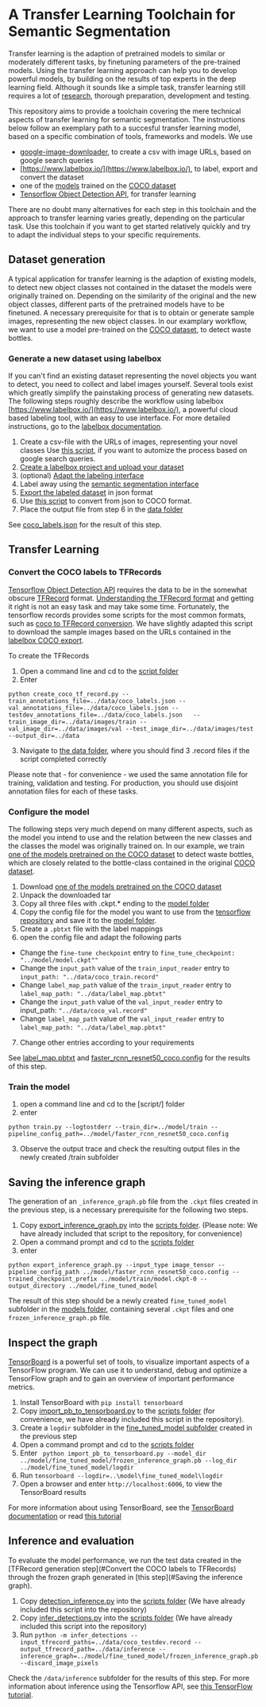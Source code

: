# A Transfer Learning Toolchain for Semantic Segmentation

Transfer learning is the adaption of pretrained models to similar or moderately different tasks, by finetuning parameters of the pre-trained models. Using the transfer learning approach can help you to develop powerful models, by building on the results of top experts in the deep learning field. Although it sounds like a simple task, transfer learning still requires a lot of [research](https://machinelearningmastery.com/transfer-learning-for-deep-learning/), thorough preparation, development and testing. 

This repository aims to provide a toolchain covering the mere technical aspects of transfer learning for semantic segmentation. The instructions below follow an exemplary path to a succesful transfer learning model, based on a specific combination of tools, frameworks and models. We use

* [google-image-downloader](https://github.com/fera0013/google-images-download), to create a csv with image URLs, based on google search queries
* [https://www.labelbox.io/](https://www.labelbox.io/), to label, export and convert the dataset
* one of the [models](https://github.com/tensorflow/models/blob/master/research/object_detection/g3doc/detection_model_zoo.md#coco-trained-models-coco-models) trained on the [COCO dataset](http://cocodataset.org/#home)
* [Tensorflow Object Detection API](https://github.com/tensorflow/models/tree/master/research/object_detection), for transfer learning

There are no doubt many alternatives for each step in this toolchain and the approach to transfer learning varies greatly, depending on the particular task. Use this toolchain if you want to get started relatively quickly and try to adapt the individual steps to your specific requirements.

## Dataset generation

A typical application for transfer learning is the adaption of existing models, to detect new object classes not contained in the dataset the models were originally trained on. Depending on the similarity of the original and the new object classes, different parts of the pretrained models have to be finetuned. A necessary prerequisite for that is to obtain or generate sample images, representing the new object classes. In our examplary workflow, we want to use a model pre-trained on the [COCO dataset](http://cocodataset.org/#home), to detect waste bottles. 

### Generate a new dataset using labelbox 

If you can't find an existing dataset representing the novel objects you want to detect, you need to collect and label images yourself. Several tools exist which greatly simplify the painstaking process of generating new datasets. The following steps roughly describe the workflow using labelbox [https://www.labelbox.io/](https://www.labelbox.io/), a powerful cloud based labeling tool, with an easy to use interface. For  more detailed instructions, go to the [labelbox documentation](https://github.com/Labelbox/Labelbox).

1. Create a csv-file with the URLs of images, representing your novel classes
 Use [this script](https://github.com/fera0013/google-images-download), if you want to automize the process based on google search queries. 
2.  [Create a labelbox project and upload your dataset](https://github.com/Labelbox/Labelbox#quickstart)
3. (optional) [Adapt the labeling interface](https://github.com/Labelbox/Labelbox#creating-custom-labeling-interfaces) 
4. Label away using the [semantic segmentation interface](https://github.com/Labelbox/Labelbox#image-segmentation-interface) 
5. [Export the labeled dataset](https://github.com/Labelbox/Labelbox#exporting-labels) in json format
6. Use [this script](https://github.com/Labelbox/Labelbox/blob/master/scripts/README.md#labelbox-json-to-coco) to convert from json to COCO format.
7. Place the output file from step 6 in the [data folder](data/) 

See [coco_labels.json](https://github.com/fera0013/TransferLearningWithTensorflowAPI/blob/master/data/coco_labels.json) for the result of this step.

## Transfer Learning

### Convert the COCO labels to TFRecords 

[Tensorflow Object Detection API](https://github.com/tensorflow/models/tree/master/research/object_detection) requires the data to be in the somewhat obscure [TFRecord](https://www.tensorflow.org/programmers_guide/datasets) format. [Understanding the TFRecord format](https://planspace.org/20170323-tfrecords_for_humans/) and getting it right is not an easy task and may take some time. Fortunately, the tensorflow records provides some scripts for the most common formats, such as [coco to TFRecord conversion](https://github.com/tensorflow/models/blob/master/research/object_detection/dataset_tools/create_coco_tf_record.py). We have slightly adapted this script to download the sample images based on the URLs contained in the [labelbox COCO export](https://github.com/fera0013/TransferLearningWithTensorflowAPI/blob/master/data/coco_labels.json).

To create the TFRecords

1. Open a command line and cd to the [script folder](data/script)
2. Enter 
```
python create_coco_tf_record.py --train_annotations_file=../data/coco_labels.json --val_annotations_file=../data/coco_labels.json --testdev_annotations_file=../data/coco_labels.json   --train_image_dir=../data/images/train --val_image_dir=../data/images/val --test_image_dir=../data/images/test --output_dir=../data
```

3. Navigate to [the data folder](data/), where you should find 3 .record files if the script completed correctly

Please note that - for convenience - we used the same annotation file for training, validation and testing. For production, you should use disjoint annotation files for each of these tasks. 

### Configure the model 

The following steps very much depend on many different aspects, such as the model you intend to use and the relation between the new classes and the classes the model was originally trained on. In our example, we train [one of the models pretrained on the COCO dataset](https://github.com/tensorflow/models/blob/master/research/object_detection/g3doc/detection_model_zoo.md#coco-trained-models-coco-models) to detect waste bottles, which are closely related to the bottle-class contained in the original [COCO dataset](http://cocodataset.org/).

1. Download [one of the models pretrained on the COCO dataset](https://github.com/tensorflow/models/blob/master/research/object_detection/g3doc/detection_model_zoo.md#coco-trained-models-coco-models)
2. Unpack the downloaded tar
3. Copy all three files with .ckpt.* ending to the [model folder](model/)
3. Copy the config file for the model you want to use from the [tensorflow repository](https://github.com/tensorflow/models/tree/master/research/object_detection/samples/configs) and save it to the [model folder](model/).
4. Create a `.pbtxt` file with the label mappings 
5. open the config file and adapt the following parts 
* Change the `fine-tune checkpoint` entry to  `fine_tune_checkpoint: "../model/model.ckpt""`
* Change the `input_path` value of the `train_input_reader` entry to  `input_path: "../data/coco_train.record"`
* Change `label_map_path` value of the `train_input_reader` entry to `label_map_path: "../data/label_map.pbtxt"`
* Change the `input_path` value of the `val_input_reader` entry to  input_path: `"../data/coco_val.record"`
* Change `label_map_path` value of the `val_input_reader` entry to `label_map_path: "../data/label_map.pbtxt"`
7. Change other entries according to your requirements

See [label_map.pbtxt](data/label_map.pbtxt) and [faster_rcnn_resnet50_coco.config](model/faster_rcnn_resnet50_coco.config) for the results of this step. 

### Train the model 

1. open a command line and cd to the [script/] folder
2. enter 
```
python train.py --logtostderr --train_dir=../model/train --pipeline_config_path=../model/faster_rcnn_resnet50_coco.config
```
3. Observe the output trace and check the resulting output files in the newly created /train subfolder

## Saving the inference graph

The generation of an `_inference_graph.pb` file from the `.ckpt` files created in the previous step, is a necessary prerequisite for the following two steps. 

1. Copy [export_inference_graph.py](https://github.com/tensorflow/models/blob/master/research/object_detection/export_inference_graph.py) into the [scripts folder](scripts/). (Please note: We have already included that script to the repository, for convenience)
2. Open a command prompt and cd to the [scripts folder](scripts/)
3. enter
```
python export_inference_graph.py --input_type image_tensor --pipeline_config_path ../model/faster_rcnn_resnet50_coco.config --trained_checkpoint_prefix ../model/train/model.ckpt-0 --output_directory ../model/fine_tuned_model
```

The result of this step should be a newly created `fine_tuned_model` subfolder in the [models folder](model/), containing several `.ckpt` files and one `frozen_inference_graph.pb` file. 

## Inspect the graph

[TensorBoard](https://www.tensorflow.org/programmers_guide/summaries_and_tensorboard) is a powerful set of tools, to visualize important aspects of a TensorFlow program. We can use it to understand, debug and optimize a TensorFlow graph and to gain an overview of important performance metrics.

1. Install TensorBoard with `pip install tensorboard`
2. Copy [import_pb_to_tensorboard.py](https://github.com/tensorflow/tensorflow/blob/master/tensorflow/python/tools/import_pb_to_tensorboard.py) to the [scripts folder](scripts/) (for convenience, we have already included this script in the repository). 
3. Create a `logdir` subfolder in the [fine_tuned_model subfolder](model\fine_tuned_model) created in the previous step
3. Open a command prompt and cd to the [scripts folder](scripts/)
4. Enter ``` python import_pb_to_tensorboard.py --model_dir ../model/fine_tuned_model/frozen_inference_graph.pb --log_dir ../model/fine_tuned_model/logdir```  
5. Run  ```tensorboard --logdir=..\model\fine_tuned_model\logdir```
6. Open a browser and enter `http://localhost:6006`, to view the TensorBoard results

For more information about using TensorBoard, see the [TensorBoard documentation](https://www.tensorflow.org/programmers_guide/summaries_and_tensorboard) or read [this tutorial](https://medium.com/@daj/how-to-inspect-a-pre-trained-tensorflow-model-5fd2ee79ced0)

## Inference and evaluation 

To evaluate the model performance, we run the test data created in the [TFRecord generation step](#Convert the COCO labels to TFRecords) through the frozen graph generated in [this step](#Saving the inference graph).

1. Copy [detection_inference.py](https://github.com/tensorflow/models/blob/master/research/object_detection/inference/detection_inference.py) into the [scripts folder](scripts/) (We have already included this script into the repository)
2. Copy [infer_detections.py](https://github.com/tensorflow/models/blob/master/research/object_detection/inference/infer_detections.py) into the [scripts folder](scripts/) (We have already included this script into the repository)
3. Run ```python -m infer_detections --input_tfrecord_paths=../data/coco_testdev.record --output_tfrecord_path=../data/inference --inference_graph=../model/fine_tuned_model/frozen_inference_graph.pb --discard_image_pixels```

Check the `/data/inference` subfolder for the results of this step. For more information about inference using the Tensorflow API, see [this TensorFlow tutorial](https://github.com/tensorflow/models/blob/master/research/object_detection/g3doc/oid_inference_and_evaluation.md).

